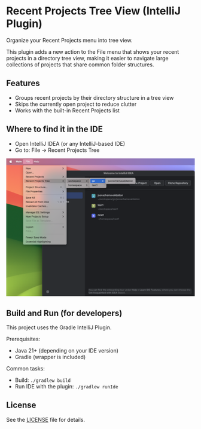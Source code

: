 # Recent Projects Tree View (IntelliJ Plugin)

Organize your Recent Projects menu into tree view.

This plugin adds a new action to the File menu that shows your recent projects in a directory tree view, making it
easier to navigate large collections of projects that share common folder structures.

## Features

- Groups recent projects by their directory structure in a tree view
- Skips the currently open project to reduce clutter
- Works with the built-in Recent Projects list

## Where to find it in the IDE

- Open IntelliJ IDEA (or any IntelliJ-based IDE)
- Go to: File → Recent Projects Tree

![Sample usage](sample-usage.png)

## Build and Run (for developers)

This project uses the Gradle IntelliJ Plugin.

Prerequisites:

- Java 21+ (depending on your IDE version)
- Gradle (wrapper is included)

Common tasks:

- Build: `./gradlew build`
- Run IDE with the plugin: `./gradlew runIde`

## License

See the [LICENSE](./LICENSE) file for details.

